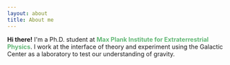 ```yaml
---
layout: about
title: About me
---
```


**Hi there!** I'm a Ph.D. student at <span style="color:#62b775">**Max Plank Institute for Extraterrestrial Physics**</span>. I work at the interface of theory and experiment using the Galactic Center as a laboratory to test our understanding of gravity.